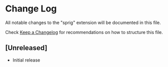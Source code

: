 # Change Log

All notable changes to the "sprig" extension will be documented in this file.

Check [Keep a Changelog](http://keepachangelog.com/) for recommendations on how to structure this file.

## [Unreleased]

- Initial release